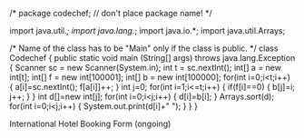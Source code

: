 /* package codechef; // don't place package name! */

import java.util.*;
import java.lang.*;
import java.io.*;
import java.util.Arrays;

/* Name of the class has to be "Main" only if the class is public. */
class Codechef
{
	public static void main (String[] args) throws java.lang.Exception
	{
	    Scanner sc = new Scanner(System.in);
	    int t = sc.nextInt();
	    int[] a = new int[t];
	    int[] f = new int[100001];
	    int[] b = new int[100000];
	    for(int i=0;i<t;i++) {
	        a[i]=sc.nextInt();
	        f[a[i]]++;
	    }
	    int j=0;
	    for(int i=1;i<=t;i++) {
	        if(f[i]==0) {
	            b[j]=i;
	            j++;
	        }
	    }
	    int d[]=new int[j];
	    for(int i=0;i<j;i++) {
	        d[i]=b[i];
	    }
	    Arrays.sort(d);
	    for(int i=0;i<j;i++) {
	        System.out.print(d[i]+" ");
	    }
	}
}




International Hotel Booking Form (ongoing)
